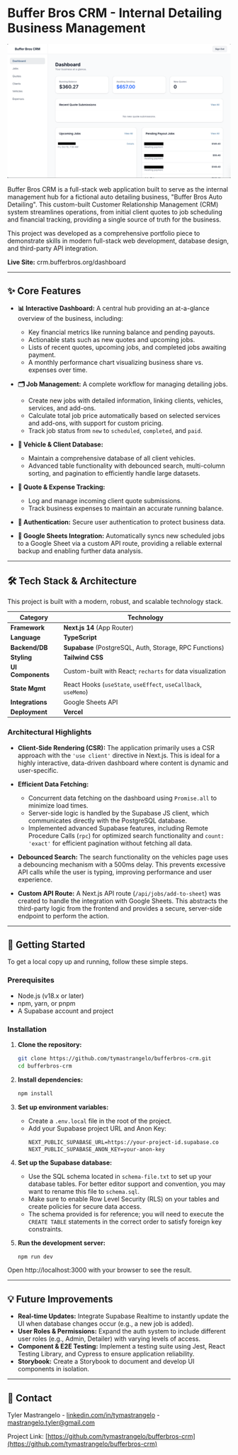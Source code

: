 # Buffer Bros CRM - Internal Detailing Business Management

![Buffer Bros CRM Dashboard](./docs/dashboard-screenshot.png)

Buffer Bros CRM is a full-stack web application built to serve as the internal management hub for a fictional auto detailing business, "Buffer Bros Auto Detailing". This custom-built Customer Relationship Management (CRM) system streamlines operations, from initial client quotes to job scheduling and financial tracking, providing a single source of truth for the business.

This project was developed as a comprehensive portfolio piece to demonstrate skills in modern full-stack web development, database design, and third-party API integration.

**Live Site:** crm.bufferbros.org/dashboard

---

## ✨ Core Features

*   **📊 Interactive Dashboard:** A central hub providing an at-a-glance overview of the business, including:
    *   Key financial metrics like running balance and pending payouts.
    *   Actionable stats such as new quotes and upcoming jobs.
    *   Lists of recent quotes, upcoming jobs, and completed jobs awaiting payment.
    *   A monthly performance chart visualizing business share vs. expenses over time.

*   **🗂️ Job Management:** A complete workflow for managing detailing jobs.
    *   Create new jobs with detailed information, linking clients, vehicles, services, and add-ons.
    *   Calculate total job price automatically based on selected services and add-ons, with support for custom pricing.
    *   Track job status from `new` to `scheduled`, `completed`, and `paid`.

*   **🚗 Vehicle & Client Database:**
    *   Maintain a comprehensive database of all client vehicles.
    *   Advanced table functionality with debounced search, multi-column sorting, and pagination to efficiently handle large datasets.

*   **📄 Quote & Expense Tracking:**
    *   Log and manage incoming client quote submissions.
    *   Track business expenses to maintain an accurate running balance.

*   **🔐 Authentication:** Secure user authentication to protect business data.

*   **🔄 Google Sheets Integration:** Automatically syncs new scheduled jobs to a Google Sheet via a custom API route, providing a reliable external backup and enabling further data analysis.

---

## 🛠️ Tech Stack & Architecture

This project is built with a modern, robust, and scalable technology stack.

| Category          | Technology                                                                                             |
| ----------------- | ------------------------------------------------------------------------------------------------------ |
| **Framework**     | **Next.js 14** (App Router)                                                       |
| **Language**      | **TypeScript**                                                      |
| **Backend/DB**    | **Supabase** (PostgreSQL, Auth, Storage, RPC Functions)                         |
| **Styling**       | **Tailwind CSS**                                                             |
| **UI Components** | Custom-built with React; `recharts` for data visualization                                             |
| **State Mgmt**    | React Hooks (`useState`, `useEffect`, `useCallback`, `useMemo`)                                        |
| **Integrations**  | Google Sheets API                                                                                        |
| **Deployment**    | **Vercel**                                                                        |

### Architectural Highlights

*   **Client-Side Rendering (CSR):** The application primarily uses a CSR approach with the `'use client'` directive in Next.js. This is ideal for a highly interactive, data-driven dashboard where content is dynamic and user-specific.

*   **Efficient Data Fetching:**
    *   Concurrent data fetching on the dashboard using `Promise.all` to minimize load times.
    *   Server-side logic is handled by the Supabase JS client, which communicates directly with the PostgreSQL database.
    *   Implemented advanced Supabase features, including Remote Procedure Calls (`rpc`) for optimized search functionality and `count: 'exact'` for efficient pagination without fetching all data.

*   **Debounced Search:** The search functionality on the vehicles page uses a debouncing mechanism with a 500ms delay. This prevents excessive API calls while the user is typing, improving performance and user experience.

*   **Custom API Route:** A Next.js API route (`/api/jobs/add-to-sheet`) was created to handle the integration with Google Sheets. This abstracts the third-party logic from the frontend and provides a secure, server-side endpoint to perform the action.

---

## 🚀 Getting Started

To get a local copy up and running, follow these simple steps.

### Prerequisites

*   Node.js (v18.x or later)
*   npm, yarn, or pnpm
*   A Supabase account and project

### Installation

1.  **Clone the repository:**
    ```sh
    git clone https://github.com/tymastrangelo/bufferbros-crm.git
    cd bufferbros-crm
    ```

2.  **Install dependencies:**
    ```sh
    npm install
    ```

3.  **Set up environment variables:**
    *   Create a `.env.local` file in the root of the project.
    *   Add your Supabase project URL and Anon Key:
        ```env
        NEXT_PUBLIC_SUPABASE_URL=https://your-project-id.supabase.co
        NEXT_PUBLIC_SUPABASE_ANON_KEY=your-anon-key
        ```

4.  **Set up the Supabase database:**
    *   Use the SQL schema located in `schema-file.txt` to set up your database tables. For better editor support and convention, you may want to rename this file to `schema.sql`.
    *   Make sure to enable Row Level Security (RLS) on your tables and create policies for secure data access.
    *   The schema provided is for reference; you will need to execute the `CREATE TABLE` statements in the correct order to satisfy foreign key constraints.

5.  **Run the development server:**
    ```sh
    npm run dev
    ```

Open http://localhost:3000 with your browser to see the result.

---

## 💡 Future Improvements

*   **Real-time Updates:** Integrate Supabase Realtime to instantly update the UI when database changes occur (e.g., a new job is added).
*   **User Roles & Permissions:** Expand the auth system to include different user roles (e.g., Admin, Detailer) with varying levels of access.
*   **Component & E2E Testing:** Implement a testing suite using Jest, React Testing Library, and Cypress to ensure application reliability.
*   **Storybook:** Create a Storybook to document and develop UI components in isolation.

---

## 👤 Contact

Tyler Mastrangelo - [linkedin.com/in/tymastrangelo](https://www.linkedin.com/in/tymastrangelo) - mastrangelo.tyler@gmail.com

Project Link: [https://github.com/tymastrangelo/bufferbros-crm](https://github.com/tymastrangelo/bufferbros-crm)